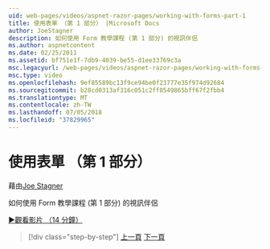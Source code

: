 ```yaml
---
uid: web-pages/videos/aspnet-razor-pages/working-with-forms-part-1
title: 使用表單 （第 1 部分） |Microsoft Docs
author: JoeStagner
description: 如何使用 Form 教學課程 (第 1 部分) 的視訊伴侶
ms.author: aspnetcontent
ms.date: 02/25/2011
ms.assetid: bf751e1f-7db9-4039-be55-d1ee33769c3a
msc.legacyurl: /web-pages/videos/aspnet-razor-pages/working-with-forms-part-1
msc.type: video
ms.openlocfilehash: 9ef85589bc13f9ce94be0f23777e35f974d92684
ms.sourcegitcommit: b28cd0313af316c051c2ff8549865bff67f2fbb4
ms.translationtype: MT
ms.contentlocale: zh-TW
ms.lasthandoff: 07/05/2018
ms.locfileid: "37829965"
---
```

<a name="working-with-forms-part-1"></a>使用表單 （第 1 部分）
====================
藉由[Joe Stagner](https://github.com/JoeStagner)

如何使用 Form 教學課程 (第 1 部分) 的視訊伴侶

[&#9654;觀看影片 （14 分鐘）](https://channel9.msdn.com/Blogs/ASP-NET-Site-Videos/working-with-forms-part-1)

> [!div class="step-by-step"]
> [上一頁](creating-a-consistent-look-part-2.md)
> [下一頁](working-with-forms-part-2.md)

